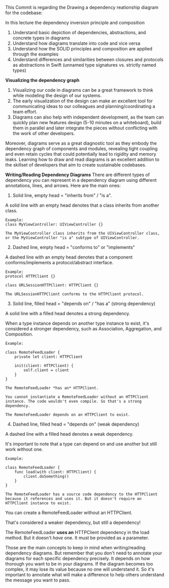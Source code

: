 
This Commit is regarding the Drawing a dependency reationship diagram for the codebase:

In this lecture the dependency inversion principle and composition

1. Understand basic depiction of dependencies, abstractions, and concrete types in diagrams
2. Understand how diagrams translate into code and vice versa
3. Understand how the SOLID principles and composition are applied through the examples
4. Understand differences and similarities between closures and protocols as abstractions in Swift (unnamed type signatures vs. strictly named types)

__Visualizing the dependency graph__
1. Visualizing our code in diagrams can be a great framework to think while modeling the design of our systems.
2. The early visualization of the design can make an excellent tool for communicating ideas to our colleagues and planning/coordinating a team effort. 
3. Diagrams can also help with independent development, as the team can quickly plan new features design (5-10 minutes on a whiteboard), build them in parallel and later integrate the pieces without conflicting with the work of other developers.

Moreover, diagrams serve as a great diagnostic tool as they embody the dependency graph of components and modules, revealing tight coupling and even retain cycles that could potentially lead to rigidity and memory leaks. Learning how to draw and read diagrams is an excellent addition to the skillset of developers that aim to create sustainable codebases.

__Writing/Reading Dependency Diagrams__
There are different types of dependency you can represent in a dependency diagram using different annotations, lines, and arrows. Here are the main ones:

1. Solid line, empty head = "inherits from" / "is a".

A solid line with an empty head denotes that a class inherits from another class.

    Example:
    class MyViewController: UIViewController {}

    The MyViewController class inherits from the UIViewController class, or the MyViewController "is a" subtype of UIViewController.

2. Dashed line, empty head = "conforms to" or "implements"

A dashed line with an empty head denotes that a component conforms/implements a protocol/abstract interface.

    Example:
    protocol HTTPClient {}

    class URLSessionHTTPClient: HTTPClient {}

    The URLSessionHTTPClient conforms to the HTTPClient protocol.

3. Solid line, filled head = "depends on" / "has a" (strong dependency)

A solid line with a filled head denotes a strong dependency.

When a type instance depends on another type instance to exist, it's considered a stronger dependency, such as Association, Aggregation, and Composition.

    Example:

    class RemoteFeedLoader {
        private let client: HTTPClient

        init(client: HTTPClient) {
            self.client = client
        }
    }

    The RemoteFeedLoader *has an* HTTPClient.

    You cannot instantiate a RemoteFeedLoader without an HTTPClient instance. The code wouldn't even compile. So that's a strong dependency.

    The RemoteFeedLoader depends on an HTTPClient to exist.

4. Dashed line, filled head = "depends on" (weak dependency)

A dashed line with a filled head denotes a weak dependency.

It's important to note that a type can depend on and use another but still work without one.

    Example:

    class RemoteFeedLoader {
        func load(with client: HTTPClient) {
            client.doSomething()
        }
    }

    The RemoteFeedLoader has a source code dependency to the HTTPClient because it references and uses it. But it doesn't require an HTTPClient instance to exist.

You can create a RemoteFeedLoader without an HTTPClient.

That's considered a weaker dependency, but still a dependency!

The RemoteFeedLoader **uses an** HTTPClient dependency in the load method. But it doesn't *have* one. It must be provided as a parameter.

Those are the main concepts to keep in mind when writing/reading dependency diagrams. But remember that you don't need to annotate your diagrams for each specific dependency precisely. It depends on how thorough you want to be in your diagrams. If the diagram becomes too complex, it may lose its value because no one will understand it. So it's important to annotate what will make a difference to help others understand the message you want to pass.

